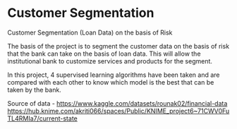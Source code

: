# Customer Segmentation
Customer Segmentation (Loan Data) on the basis of Risk

The basis of the project is to segment the customer data on the basis of risk that the bank can take on the basis of loan data. This will allow the institutional bank to customize services and products for the segment.

In this project, 4 supervised learning algorithms have been taken and are compared with each other to know which model is the best that can be taken by the bank.

Source of data -  https://www.kaggle.com/datasets/rounak02/financial-data
https://hub.knime.com/akriti066/spaces/Public/KNIME_project6~71CWV0FuTL4RMIa7/current-state
